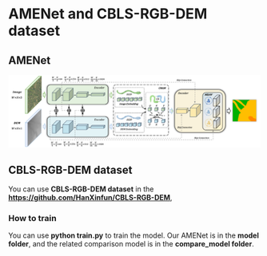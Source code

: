 # AMENet and CBLS-RGB-DEM dataset

## AMENet
<img width="512" alt="image" src="AMENet.png">

## CBLS-RGB-DEM dataset
You can use **CBLS-RGB-DEM dataset** in the **https://github.com/HanXinfun/CBLS-RGB-DEM**,

### How to train
You can use **python train.py** to train the model. Our AMENet is in the **model folder**, and the related comparison model is in the **compare_model folder**.
